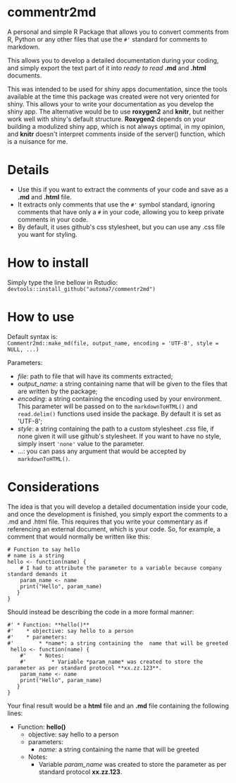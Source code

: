 # commentr2md
A personal and simple R Package that allows you to convert comments from R, Python or any other files that use the `#'` standard for comments to markdown.

This allows you to develop a detailed documentation during your coding, and simply export the text part of it into *ready to read* **.md** and **.html** documents.

This was intended to be used for shiny apps documentation, since the tools available at the time this package was created were not very oriented for shiny. This allows your to write your documentation as you develop the shiny app. The alternative would be to use **roxygen2** and **knitr**, but neither work well with shiny's default structure. **Roxygen2** depends on your building a modulized shiny app, which is not always optimal, in my opinion, and **knitr** doesn't interpret comments inside of the server() function, which is a nuisance for me.

# Details
 * Use this if you want to extract the comments of your code and save as a **.md** and **.html** file.
 * It extracts only comments that use the `#'` symbol standard, ignoring comments that have only a `#` in your code, allowing you to keep private comments in your code.
 * By default, it uses github's css stylesheet, but you can use any .css file you want for styling.

#  How to install

Simply type the line bellow in Rstudio:  
`devtools::install_github("automa7/commentr2md")`

# How to use
Default syntax is:  
`Commentr2md::make_md(file, output_name, encoding = 'UTF-8', style = NULL, ...)`

Parameters:
* *file*: path to file that will have its comments extracted;
* *output_name*: a string containing name that will be given to the files that are written by the package;
* *encoding*: a string containing the encoding used by your environment. This parameter will be passed on to the `markdownToHTML()` and `read.delim()` functions used inside the package. By default it is set as 'UTF-8';
* *style*: a string containing the path to a custom stylesheet *.css* file, if none given it will use github's stylesheet. If you want to have no style, simply insert `'none'` value to the parameter.
* ...: you can pass any argument that would be accepted by `markdownToHTML()`.


# Considerations 

 The idea is that you will develop a detailed documentation inside your code, and once the development is finished, you simply export the comments to a .md and .html file. 
 This requires that you write your commentary as if referencing an external document, which is your code. So, for example, a comment that would normally be written like this: 
 ``` 
 # Function to say hello
 # name is a string
 hello <- function(name) {
     # I had to attribute the parameter to a variable because company standard demands it
     param_name <- name
     print("Hello", param_name)
    }
 }
 ```
 
 Should instead be describing the code in a more formal manner: 
 ```
 #' * Function: **hello()**  
 #'    * objective: say hello to a person  
 #'    * parameters:  
 #'        * *name*: a string containing the  name that will be greeted  
  hello <- function(name) {
     #'    * Notes:  
     #'        * Variable *param_name* was created to store the parameter as per standard protocol **xx.zz.123**.
     param_name <- name
     print("Hello", param_name)
    }
 }
 ```
 Your final result would be a **html** file and an **.md** file containing the following lines:
   * Function: **hello()**  
     * objective: say hello to a person  
     * parameters:  
        * *name*: a string containing the  name that will be greeted  
     * Notes:  
        * Variable *param_name* was created to store the parameter as per standard protocol **xx.zz.123**.
